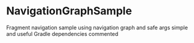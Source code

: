 # NavigationGraphSample
Fragment navigation sample using navigation graph and safe args
simple and useful
Gradle dependencies commented
